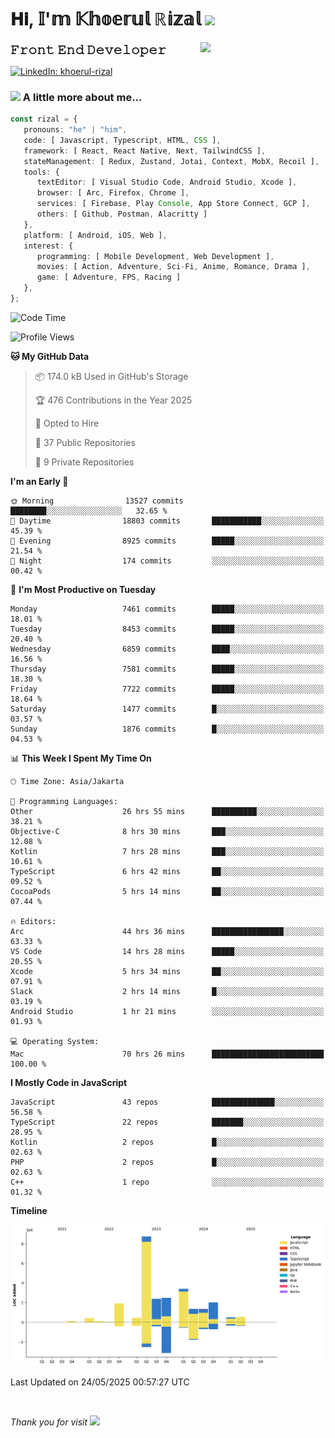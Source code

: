 <h1> 𝐇𝐢, 𝕀'𝕞 𝕂𝕙𝕠𝕖𝕣𝕦𝕝 ℝ𝕚𝕫𝕒𝕝 <img src="https://media.giphy.com/media/mGcNjsfWAjY5AEZNw6/giphy.gif" width="50"></h1>
<img align='right' src="https://media.giphy.com/media/v1.Y2lkPTc5MGI3NjExOWI2ajR2NGJubzBsZHFuaHMwajRrcDNsNXJwOG8yb3F0NjhkNXF4OSZlcD12MV9pbnRlcm5hbF9naWZfYnlfaWQmY3Q9cw/fkZukR450RQ1qnGaq9/giphy.gif" width="200">
<strong style="font-size:20px;">𝙵𝚛𝚘𝚗𝚝 𝙴𝚗𝚍 𝙳𝚎𝚟𝚎𝚕𝚘𝚙𝚎𝚛</strong>
</p></em>

[![LinkedIn: khoerul-rizal](https://img.shields.io/badge/khoerul--rizal-blue?style=flat-square&logo=Linkedin&logoColor=white&link=https://www.linkedin.com/in/khoerul-rizal/)](https://www.linkedin.com/in/khoerul-rizal/)

### <img src="https://media.giphy.com/media/VgCDAzcKvsR6OM0uWg/giphy.gif" width="50"> A little more about me...

```typescript
const rizal = {
   pronouns: "he" | "him",
   code: [ Javascript, Typescript, HTML, CSS ],
   framework: [ React, React Native, Next, TailwindCSS ],
   stateManagement: [ Redux, Zustand, Jotai, Context, MobX, Recoil ],
   tools: {
      textEditor: [ Visual Studio Code, Android Studio, Xcode ],
      browser: [ Arc, Firefox, Chrome ],
      services: [ Firebase, Play Console, App Store Connect, GCP ],
      others: [ Github, Postman, Alacritty ]
   },
   platform: [ Android, iOS, Web ],
   interest: {
      programming: [ Mobile Development, Web Development ],
      movies: [ Action, Adventure, Sci-Fi, Anime, Romance, Drama ],
      game: [ Adventure, FPS, Racing ]
   },
};
```

<!--START_SECTION:waka-->
![Code Time](http://img.shields.io/badge/Code%20Time-2%2C877%20hrs%2012%20mins-blue)

![Profile Views](http://img.shields.io/badge/Profile%20Views-1-blue)

**🐱 My GitHub Data** 

> 📦 174.0 kB Used in GitHub's Storage 
 > 
> 🏆 476 Contributions in the Year 2025
 > 
> 💼 Opted to Hire
 > 
> 📜 37 Public Repositories 
 > 
> 🔑 9 Private Repositories 
 > 
**I'm an Early 🐤** 

```text
🌞 Morning                13527 commits       ████████░░░░░░░░░░░░░░░░░   32.65 % 
🌆 Daytime                18803 commits       ███████████░░░░░░░░░░░░░░   45.39 % 
🌃 Evening                8925 commits        █████░░░░░░░░░░░░░░░░░░░░   21.54 % 
🌙 Night                  174 commits         ░░░░░░░░░░░░░░░░░░░░░░░░░   00.42 % 
```
📅 **I'm Most Productive on Tuesday** 

```text
Monday                   7461 commits        █████░░░░░░░░░░░░░░░░░░░░   18.01 % 
Tuesday                  8453 commits        █████░░░░░░░░░░░░░░░░░░░░   20.40 % 
Wednesday                6859 commits        ████░░░░░░░░░░░░░░░░░░░░░   16.56 % 
Thursday                 7581 commits        █████░░░░░░░░░░░░░░░░░░░░   18.30 % 
Friday                   7722 commits        █████░░░░░░░░░░░░░░░░░░░░   18.64 % 
Saturday                 1477 commits        █░░░░░░░░░░░░░░░░░░░░░░░░   03.57 % 
Sunday                   1876 commits        █░░░░░░░░░░░░░░░░░░░░░░░░   04.53 % 
```


📊 **This Week I Spent My Time On** 

```text
🕑︎ Time Zone: Asia/Jakarta

💬 Programming Languages: 
Other                    26 hrs 55 mins      ██████████░░░░░░░░░░░░░░░   38.21 % 
Objective-C              8 hrs 30 mins       ███░░░░░░░░░░░░░░░░░░░░░░   12.08 % 
Kotlin                   7 hrs 28 mins       ███░░░░░░░░░░░░░░░░░░░░░░   10.61 % 
TypeScript               6 hrs 42 mins       ██░░░░░░░░░░░░░░░░░░░░░░░   09.52 % 
CocoaPods                5 hrs 14 mins       ██░░░░░░░░░░░░░░░░░░░░░░░   07.44 % 

🔥 Editors: 
Arc                      44 hrs 36 mins      ████████████████░░░░░░░░░   63.33 % 
VS Code                  14 hrs 28 mins      █████░░░░░░░░░░░░░░░░░░░░   20.55 % 
Xcode                    5 hrs 34 mins       ██░░░░░░░░░░░░░░░░░░░░░░░   07.91 % 
Slack                    2 hrs 14 mins       █░░░░░░░░░░░░░░░░░░░░░░░░   03.19 % 
Android Studio           1 hr 21 mins        ░░░░░░░░░░░░░░░░░░░░░░░░░   01.93 % 

💻 Operating System: 
Mac                      70 hrs 26 mins      █████████████████████████   100.00 % 
```

**I Mostly Code in JavaScript** 

```text
JavaScript               43 repos            ██████████████░░░░░░░░░░░   56.58 % 
TypeScript               22 repos            ███████░░░░░░░░░░░░░░░░░░   28.95 % 
Kotlin                   2 repos             █░░░░░░░░░░░░░░░░░░░░░░░░   02.63 % 
PHP                      2 repos             █░░░░░░░░░░░░░░░░░░░░░░░░   02.63 % 
C++                      1 repo              ░░░░░░░░░░░░░░░░░░░░░░░░░   01.32 % 
```



**Timeline**

![Lines of Code chart](https://raw.githubusercontent.com/khoerulrizal/khoerulrizal/main/assets/bar_graph.png)


 Last Updated on 24/05/2025 00:57:27 UTC
<!--END_SECTION:waka-->
</details>
<br/>

<em>Thank you for visit</em> <img src="https://media.giphy.com/media/v1.Y2lkPTc5MGI3NjExcHdvNm1qZWtjaGw0ZjdwM3Z3NnY2dHlueTVuODBta2FiY20wM2YybSZlcD12MV9pbnRlcm5hbF9naWZfYnlfaWQmY3Q9cw/tV25tpdKqdFa9x81k2/giphy.gif" width="40">
